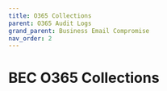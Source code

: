 ```yaml
---
title: O365 Collections
parent: O365 Audit Logs
grand_parent: Business Email Compromise
nav_order: 2
---
```


# BEC O365 Collections
